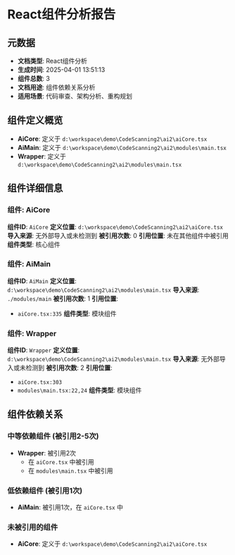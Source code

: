 # React组件分析报告

## 元数据
- **文档类型**: React组件分析
- **生成时间**: 2025-04-01 13:51:13
- **组件总数**: 3
- **文档用途**: 组件依赖关系分析
- **适用场景**: 代码审查、架构分析、重构规划

## 组件定义概览
- **AiCore**: 定义于 `d:\workspace\demo\CodeScanning2\ai2\aiCore.tsx`
- **AiMain**: 定义于 `d:\workspace\demo\CodeScanning2\ai2\modules\main.tsx`
- **Wrapper**: 定义于 `d:\workspace\demo\CodeScanning2\ai2\modules\main.tsx`

## 组件详细信息

### 组件: AiCore
**组件ID**: `AiCore`
**定义位置**: `d:\workspace\demo\CodeScanning2\ai2\aiCore.tsx`
**导入来源**: 无外部导入或未检测到
**被引用次数**: 0
**引用位置**: 未在其他组件中被引用
**组件类型**: 核心组件

### 组件: AiMain
**组件ID**: `AiMain`
**定义位置**: `d:\workspace\demo\CodeScanning2\ai2\modules\main.tsx`
**导入来源**: `./modules/main`
**被引用次数**: 1
**引用位置**:
- `aiCore.tsx:335`
**组件类型**: 模块组件

### 组件: Wrapper
**组件ID**: `Wrapper`
**定义位置**: `d:\workspace\demo\CodeScanning2\ai2\modules\main.tsx`
**导入来源**: 无外部导入或未检测到
**被引用次数**: 2
**引用位置**:
- `aiCore.tsx:303`
- `modules\main.tsx:22,24`
**组件类型**: 模块组件

## 组件依赖关系

### 中等依赖组件 (被引用2-5次)
- **Wrapper**: 被引用2次
  - 在 `aiCore.tsx` 中被引用
  - 在 `modules\main.tsx` 中被引用

### 低依赖组件 (被引用1次)
- **AiMain**: 被引用1次，在 `aiCore.tsx` 中

### 未被引用的组件
- **AiCore**: 定义于 `d:\workspace\demo\CodeScanning2\ai2\aiCore.tsx`